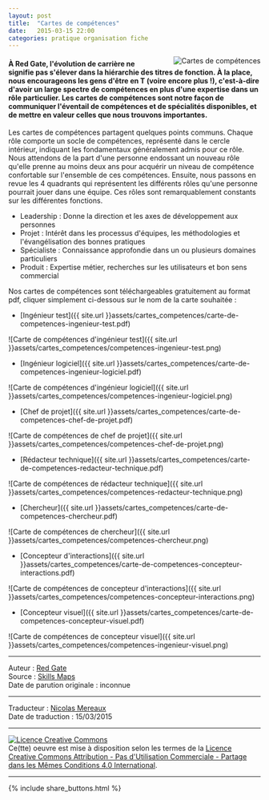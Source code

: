 ```yaml
---
layout: post
title:  "Cartes de compétences"
date:   2015-03-15 22:00
categories: pratique organisation fiche
---
```

<div align="right" style="float:right; padding-left:30px">
  <img title="Cartes de compétences" src="{{ site.url }}assets/cartes_competences/cartes-de-competences.png" />
</div>


#### À Red Gate, l'évolution de carrière ne signifie pas s'élever dans la hiérarchie des titres de fonction. À la place, nous encourageons les gens d'être en T (voire encore plus !), c'est-à-dire d'avoir un large spectre de compétences en plus d'une expertise dans un rôle particulier. Les cartes de compétences sont notre façon de communiquer l'éventail de compétences et de spécialités disponibles, et de mettre en valeur celles que nous trouvons importantes.

Les cartes de compétences partagent quelques points communs. Chaque rôle comporte un socle de compétences, représenté dans le cercle intérieur, indiquant les fondamentaux généralement admis pour ce rôle. Nous attendons de la part d'une personne endossant un nouveau rôle qu'elle prenne au moins deux ans pour acquérir un niveau de compétence confortable sur l'ensemble de ces compétences. Ensuite, nous passons en revue les 4 quadrants qui représentent les différents rôles qu'une personne pourrait jouer dans une équipe. Ces rôles sont remarquablement constants sur les différentes fonctions. 

* Leadership : Donne la direction et les axes de développement aux personnes
* Projet : Intérêt dans les processus d'équipes, les méthodologies et l'évangélisation des bonnes pratiques
* Spécialiste : Connaissance approfondie dans un ou plusieurs domaines particuliers
* Produit : Expertise métier, recherches sur les utilisateurs et bon sens commercial

Nos cartes de compétences sont téléchargeables gratuitement au format pdf, cliquer simplement ci-dessous sur le nom de la carte souhaitée :

* [Ingénieur test]({{ site.url }}assets/cartes_competences/carte-de-competences-ingenieur-test.pdf)  

![Carte de compétences d'ingénieur test]({{ site.url }}assets/cartes_competences/competences-ingenieur-test.png)


* [Ingénieur logiciel]({{ site.url }}assets/cartes_competences/carte-de-competences-ingenieur-logiciel.pdf)

![Carte de compétences d'ingénieur logiciel]({{ site.url }}assets/cartes_competences/competences-ingenieur-logiciel.png)


* [Chef de projet]({{ site.url }}assets/cartes_competences/carte-de-competences-chef-de-projet.pdf)

![Carte de compétences de chef de projet]({{ site.url }}assets/cartes_competences/competences-chef-de-projet.png)


* [Rédacteur technique]({{ site.url }}assets/cartes_competences/carte-de-competences-redacteur-technique.pdf)

![Carte de compétences de rédacteur technique]({{ site.url }}assets/cartes_competences/competences-redacteur-technique.png)


* [Chercheur]({{ site.url }}assets/cartes_competences/carte-de-competences-chercheur.pdf)

![Carte de compétences de chercheur]({{ site.url }}assets/cartes_competences/competences-chercheur.png)


* [Concepteur d'interactions]({{ site.url }}assets/cartes_competences/carte-de-competences-concepteur-interactions.pdf)

![Carte de compétences de concepteur d'interactions]({{ site.url }}assets/cartes_competences/competences-concepteur-interactions.png)


* [Concepteur visuel]({{ site.url }}assets/cartes_competences/carte-de-competences-concepteur-visuel.pdf)

![Carte de compétences de concepteur visuel]({{ site.url }}assets/cartes_competences/competences-ingenieur-visuel.png)

---
Auteur : [Red Gate](http://blog.red-gate.com/about/)  
Source : [Skills Maps](http://blog.red-gate.com/skills-maps/)  
Date de parution originale : inconnue  

---
Traducteur : [Nicolas Mereaux](http://www.les-traducteurs-agiles.org/traducteurs/)  
Date de traduction : 15/03/2015  

---

<a rel="license" href="http://creativecommons.org/licenses/by-nc-sa/4.0/"><img alt="Licence Creative Commons" style="border-width:0" src="http://i.creativecommons.org/l/by-nc-sa/4.0/88x31.png" /></a><br />Ce(tte) oeuvre est mise à disposition selon les termes de la <a rel="license" href="http://creativecommons.org/licenses/by-nc-sa/4.0/">Licence Creative Commons Attribution - Pas d'Utilisation Commerciale - Partage dans les Mêmes Conditions 4.0 International</a>.

---

{% include share_buttons.html %}
